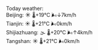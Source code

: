Today weather:  
Beijing: ☀️ 🌡️+19°C 🌬️↓7km/h  
Tianjin: ☀️ 🌡️+21°C 🌬️0km/h  
Shijiazhuang: 🌫  🌡️+20°C 🌬️↑4km/h  
Tangshan: ☀️ 🌡️+21°C 🌬️0km/h  
